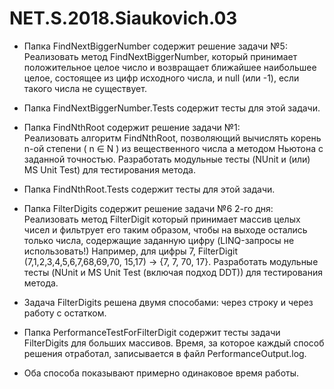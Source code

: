# NET.S.2018.Siaukovich.03

* Папка FindNextBiggerNumber содержит решение задачи №5:  
Реализовать метод FindNextBiggerNumber, который принимает положительное целое число и возвращает ближайшее наибольшее целое, состоящее из цифр исходного числа, и null (или -1), если такого числа не существует.  
  
* Папка FindNextBiggerNumber.Tests содержит тесты для этой задачи.

* Папка FindNthRoot содержит решение задачи №1:  
Реализовать алгоритм FindNthRoot, позволяющий вычислять корень n-ой степени ( n ∈ N ) из вещественного числа а методом Ньютона с заданной точностью. Разработать модульные тесты (NUnit и (или) MS Unit Test) для тестирования метода. 

* Папка FindNthRoot.Tests содержит тесты для этой задачи.

* Папка FilterDigits содержит решение задачи №6 2-го дня:  
  Реализовать метод FilterDigit который принимает массив целых чисел и фильтрует его таким образом, чтобы на выходе остались только числа, содержащие заданную цифру (LINQ-запросы не использовать!) Например, для цифры 7, FilterDigit (7,1,2,3,4,5,6,7,68,69,70, 15,17) -> {7, 7, 70, 17}. Разработать модульные тесты (NUnit и MS Unit Test (включая подход DDT)) для тестирования метода.

* Задача FilterDigits решена двумя способами: через строку и через работу с остатком.

* Папка PerformanceTestForFilterDigit содержит тесты задачи FilterDigits для больших массивов. Время, за которое каждый способ решения отработал, записывается в файл PerformanceOutput.log.

* Оба способа показывают примерно одинаковое время работы.
